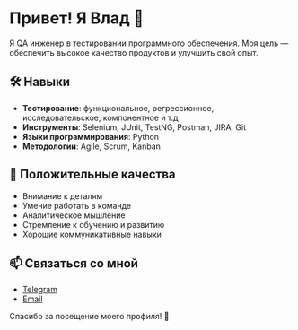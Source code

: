 # Привет! Я Влад 👋

Я QA инженер в тестировании программного обеспечения. Моя цель — обеспечить высокое качество продуктов и улучшить свой опыт.

## 🛠️ Навыки

- **Тестирование**: функциональное, регрессионное, исследовательское, компонентное и т.д
- **Инструменты**: Selenium, JUnit, TestNG, Postman, JIRA, Git
- **Языки программирования**: Python
- **Методологии**: Agile, Scrum, Kanban

## 🌟 Положительные качества

- Внимание к деталям
- Умение работать в команде
- Аналитическое мышление
- Стремление к обучению и развитию
- Хорошие коммуникативные навыки

## 📫 Связаться со мной

- [Telegram](https://www.t.com/in/ваш-профиль)
- [Email](vngta5@mail.ru)

Спасибо за посещение моего профиля! 🚀
